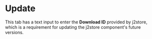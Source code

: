 # Update

This tab has a text input to enter the **Download ID** provided by j2store, which is a requirement for updating the j2store component's future versions.